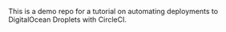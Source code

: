 This is a demo repo for a tutorial on automating deployments to DigitalOcean Droplets with CircleCI.
